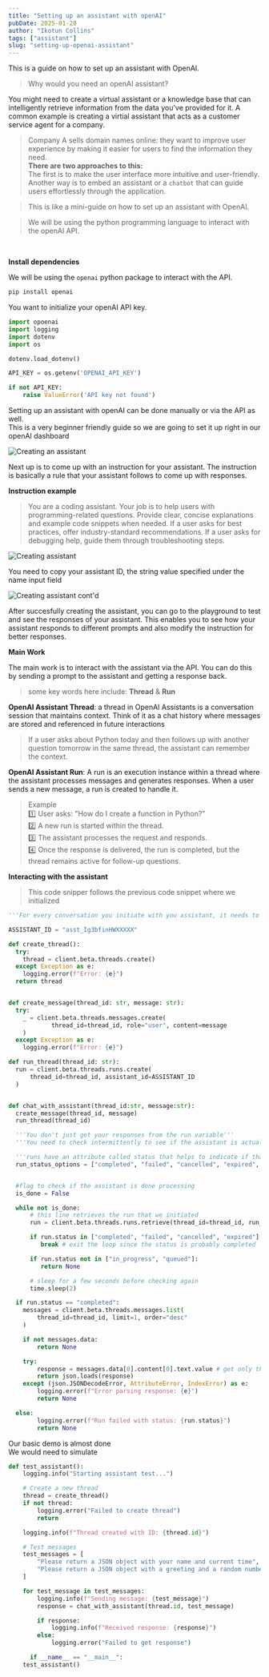 ```yaml
---
title: "Setting up an assistant with openAI"
pubDate: 2025-01-28
author: "Ikotun Collins"
tags: ["assistant"]
slug: "setting-up-openai-assistant"
---
```


This is a guide on how to set up an assistant with OpenAI.

> Why would you need an openAI assistant?

You might need to create a virtual assistant or a knowledge base that can intelligently retrieve information from the data you've provided for it.
A common example is creating a virtial assistant that acts as a customer service agent for a company.

> Company A sells domain names online: they want to improve user experience by making it easier for users to find the information they need.
> <br/><b>There are two approaches to this:<br/></b>
> The first is to make the user interface more intuitive and user-friendly.
> <br>Another way is to embed an assistant or a `chatbot` that can guide users effortlessly through the application.

> This is like a mini-guide on how to set up an assistant with OpenAI.

> We will be using the python programming language to interact with the openAI API.

<br/>

<b> Install dependencies</b>

We will be using the `openai` python package to interact with the API.

```bash
pip install openai
```

You want to initialize your openAI API key.

```python
import opoenai
import logging
import dotenv
import os

dotenv.load_dotenv()

API_KEY = os.getenv('OPENAI_API_KEY')

if not API_KEY:
    raise ValueError('API key not found')

```

Setting up an assistant with openAI can be done manually or via the API as well.<br/>
This is a very beginner friendly guide so we are going to set it up right in our openAI dashboard

![Creating an assistant ](https://res.cloudinary.com/dbd7rcwwx/image/upload/v1738104144/Screenshot_2025-01-28_at_11.36.23_PM_suiqha.png)

Next up is to come up with an instruction for your assistant. The instruction is basically a rule that your assistant follows to come up with responses.

<b>Instruction example</b>

> You are a coding assistant. Your job is to help users with programming-related questions. Provide clear, concise explanations and example code snippets when needed. If a user asks for best practices, offer industry-standard recommendations. If a user asks for debugging help, guide them through troubleshooting steps.

![Creating assistant](https://res.cloudinary.com/dbd7rcwwx/image/upload/v1738104145/Screenshot_2025-01-28_at_11.36.41_PM_becoaz.png)

You need to copy your assistant ID, the string value specified under the name input field

![Creating assistant cont'd](https://res.cloudinary.com/dbd7rcwwx/image/upload/v1738154327/Screenshot_2025-01-28_at_11.39.10_PM_kvaqeq.png)

After succesfully creating the assistant, you can go to the playground to test and see the responses of your assistant. This enables you to see how your assistant responds to different prompts and also modify the instruction for better responses.

<b>Main Work</b>

The main work is to interact with the assistant via the API. You can do this by sending a prompt to the assistant and getting a response back.

> some key words here include: <b>Thread</b> & <b>Run</b>

<b>OpenAI Assistant Thread</b>: a thread in OpenAI Assistants is a conversation session that maintains context. Think of it as a chat history where messages are stored and referenced in future interactions

> If a user asks about Python today and then follows up with another question tomorrow in the same thread, the assistant can remember the context.

<b>OpenAI Assistant Run</b>: A run is an execution instance within a thread where the assistant processes messages and generates responses. When a user sends a new message, a run is created to handle it.

> Example<br/>
> 1️⃣ User asks: "How do I create a function in Python?"<br/>
> 2️⃣ A new run is started within the thread.<br/>
> 3️⃣ The assistant processes the request and responds.<br/>
> 4️⃣ Once the response is delivered, the run is completed, but the thread remains active for follow-up questions.

<b>Interacting with the assistant</b>

> This code snipper follows the previous code snippet where we initialized

```python
'''For every conversation you initiate with you assistant, it needs to be in a thread'''

ASSISTANT_ID = "asst_Ig3bfinHWXXXXX"

def create_thread():
  try:
    thread = client.beta.threads.create()
  except Exception as e:
    logging.error(f"Error: {e}")
  return thread


def create_message(thread_id: str, message: str):
  try:
    _ = client.beta.threads.messages.create(
            thread_id=thread_id, role="user", content=message
    )
  except Exception as e:
    logging.error(f"Error: {e}")

def run_thread(thread_id: str):
  run = client.beta.threads.runs.create(
      thread_id=thread_id, assistant_id=ASSISTANT_ID
  )


def chat_with_assistant(thread_id:str, message:str):
  create_message(thread_id, message)
  run_thread(thread_id)

  '''You don't just get your responses from the run variable'''
  '''You need to check intermittently to see if the assistant is actually done processing your request'''

  '''runs have an attribute called status that helps to indicate if that request has been proccessed or there was a problem'''
  run_status_options = ["completed", "failed", "cancelled", "expired", "in_progress", "queued"]


  #flag to check if the assistant is done processing
  is_done = False

  while not is_done:
      # this line retrieves the run that we initiated
      run = client.beta.threads.runs.retrieve(thread_id=thread_id, run_id=run.id)

      if run.status in ["completed", "failed", "cancelled", "expired"]:
         break # exit the loop since the status is probably completed

      if run.status not in ["in_progress", "queued"]:
         return None

      # sleep for a few seconds before checking again
      time.sleep(2)

  if run.status == "completed":
    messages = client.beta.threads.messages.list(
        thread_id=thread_id, limit=1, order="desc"
    )

    if not messages.data:
        return None

    try:
        response = messages.data[0].content[0].text.value # get only the response from the assistant
        return json.loads(response)
    except (json.JSONDecodeError, AttributeError, IndexError) as e:
        logging.error(f"Error parsing response: {e}")
        return None

  else:
        logging.error(f"Run failed with status: {run.status}")
        return None

```

Our basic demo is almost done<br/>
We would need to simulate

```python
def test_assistant():
    logging.info("Starting assistant test...")

    # Create a new thread
    thread = create_thread()
    if not thread:
        logging.error("Failed to create thread")
        return

    logging.info(f"Thread created with ID: {thread.id}")

    # Test messages
    test_messages = [
        "Please return a JSON object with your name and current time",
        "Please return a JSON object with a greeting and a random number between 1 and 100"
    ]

    for test_message in test_messages:
        logging.info(f"Sending message: {test_message}")
        response = chat_with_assistant(thread.id, test_message)

        if response:
            logging.info(f"Received response: {response}")
        else:
            logging.error("Failed to get response")

      if __name__ == "__main__":
    test_assistant()
```
